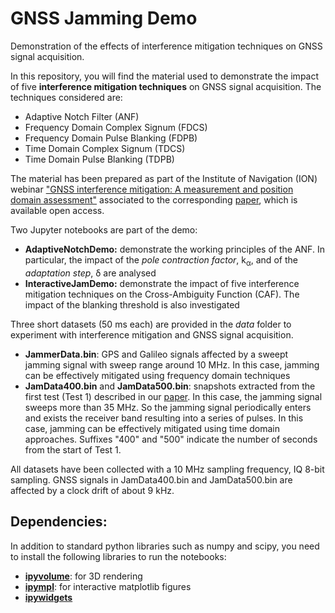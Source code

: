 # GNSS Jamming Demo
Demonstration of the effects of interference mitigation techniques on GNSS signal acquisition.

In this repository, you will find the material used to demonstrate the impact of five **interference mitigation techniques** on GNSS signal acquisition.
The techniques considered are:

- Adaptive Notch Filter (ANF)
- Frequency Domain Complex Signum (FDCS)
- Frequency Domain Pulse Blanking (FDPB)
- Time Domain Complex Signum (TDCS)
- Time Domain Pulse Blanking (TDPB)

The material has been prepared as part of the Institute of Navigation (ION) webinar ["GNSS interference mitigation: A measurement and position domain assessment"](https://www.ion.org/publications/webinars.cfm) associated to the corresponding [paper](https://onlinelibrary.wiley.com/doi/full/10.1002/navi.391), which is available open access.

Two Jupyter notebooks are part of the demo:

- **AdaptiveNotchDemo:** demonstrate the working principles of the ANF. In particular, the impact of the *pole contraction factor*, k<sub>&alpha;</sub>, and of the *adaptation step*, &delta; are analysed
- **InteractiveJamDemo:** demonstrate the impact of five interference mitigation techniques on the Cross-Ambiguity Function (CAF). The impact of the blanking threshold is also investigated

Three short datasets (50 ms each) are provided in the *data* folder to experiment with interference mitigation and GNSS signal acquisition.

- **JammerData.bin**: GPS and Galileo signals affected by a sweept jamming signal with sweep range around 10 MHz. In this case, jamming can be effectively mitigated using frequency domain techniques
- **JamData400.bin** and **JamData500.bin**: snapshots extracted from the first test (Test 1) described in our [paper](https://onlinelibrary.wiley.com/doi/full/10.1002/navi.391). In this case, the jamming signal sweeps more than 35 MHz. So the jamming signal periodically enters and exists the receiver band resulting into a series of pulses. In this case, jamming can be effectively mitigated using time domain approaches. Suffixes "400" and "500" indicate the number of seconds from the start of Test 1.

All datasets have been collected with a 10 MHz sampling frequency, IQ 8-bit sampling. GNSS signals in JamData400.bin and JamData500.bin are affected by a clock drift of about 9 kHz.

## Dependencies:
In addition to standard python libraries such as numpy and scipy, you need to install the following libraries to run the notebooks:

- [**ipyvolume**](https://github.com/maartenbreddels/ipyvolume): for 3D rendering
- [**ipympl**](https://github.com/matplotlib/ipympl): for interactive matplotlib figures
- [**ipywidgets**](https://ipywidgets.readthedocs.io/en/stable/)  
